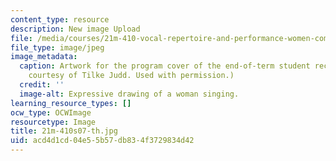 ```yaml
---
content_type: resource
description: New image Upload
file: /media/courses/21m-410-vocal-repertoire-and-performance-women-composers-spring-2007/acd4d1cd04e55b57db834f3729834d42_21m-410s07-th.jpg
file_type: image/jpeg
image_metadata:
  caption: Artwork for the program cover of the end-of-term student recital. (Image
    courtesy of Tilke Judd. Used with permission.)
  credit: ''
  image-alt: Expressive drawing of a woman singing.
learning_resource_types: []
ocw_type: OCWImage
resourcetype: Image
title: 21m-410s07-th.jpg
uid: acd4d1cd-04e5-5b57-db83-4f3729834d42
---
```

